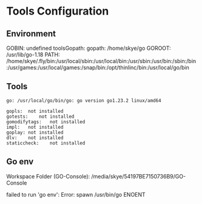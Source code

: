 # Tools Configuration


## Environment

GOBIN: undefined
toolsGopath: 
gopath: /home/skye/go
GOROOT: /usr/lib/go-1.18
PATH: /home/skye/.fly/bin:/usr/local/sbin:/usr/local/bin:/usr/sbin:/usr/bin:/sbin:/bin:/usr/games:/usr/local/games:/snap/bin:/opt/thinlinc/bin:/usr/local/go/bin

## Tools

	go:	/usr/local/go/bin/go: go version go1.23.2 linux/amd64

	gopls:	not installed
	gotests:	not installed
	gomodifytags:	not installed
	impl:	not installed
	goplay:	not installed
	dlv:	not installed
	staticcheck:	not installed

## Go env

Workspace Folder (GO-Console): /media/skye/54197BE7150736B9/GO-Console

failed to run 'go env': Error: spawn /usr/bin/go ENOENT